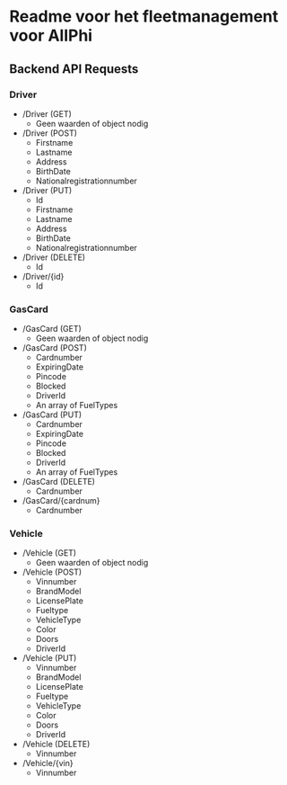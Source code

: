 # Readme voor het fleetmanagement voor AllPhi

## Backend API Requests

### Driver

- /Driver (GET)
  - Geen waarden of object nodig
- /Driver (POST)
  - Firstname
  - Lastname
  - Address
  - BirthDate
  - Nationalregistrationnumber
- /Driver (PUT)
  - Id
  - Firstname
  - Lastname
  - Address
  - BirthDate
  - Nationalregistrationnumber
- /Driver (DELETE)
  - Id
- /Driver/{id}
  - Id

### GasCard

- /GasCard (GET)
  - Geen waarden of object nodig
- /GasCard (POST)
  - Cardnumber
  - ExpiringDate
  - Pincode
  - Blocked
  - DriverId
  - An array of FuelTypes
- /GasCard (PUT)
  - Cardnumber
  - ExpiringDate
  - Pincode
  - Blocked
  - DriverId
  - An array of FuelTypes
- /GasCard (DELETE)
  - Cardnumber
- /GasCard/{cardnum}
  - Cardnumber

### Vehicle

- /Vehicle (GET)
  - Geen waarden of object nodig
- /Vehicle (POST)
  - Vinnumber
  - BrandModel
  - LicensePlate
  - Fueltype
  - VehicleType
  - Color
  - Doors
  - DriverId
- /Vehicle (PUT)
  - Vinnumber
  - BrandModel
  - LicensePlate
  - Fueltype
  - VehicleType
  - Color
  - Doors
  - DriverId
- /Vehicle (DELETE)
  - Vinnumber
- /Vehicle/{vin}
  - Vinnumber
